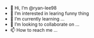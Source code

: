 - 👋 Hi, I’m @ryan-lee98
- 👀 I’m interested in learing funny thing
- 🌱 I’m currently learning ...
- 💞️ I’m looking to collaborate on ...
- 📫 How to reach me ...

<!---
ryan-lee98/ryan-lee98 is a ✨ special ✨ repository because its `README.md` (this file) appears on your GitHub profile.
You can click the Preview link to take a look at your changes.
--->
